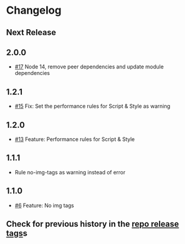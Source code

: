 # Changelog

## Next Release

## 2.0.0

- [#17](https://github.com/mercadolibre/fury_frontend-eslint-plugin-nordic/pull/17) Node 14, remove peer dependencies and update module dependencies

## 1.2.1

- [#15](https://github.com/mercadolibre/fury_frontend-eslint-plugin-nordic/pull/15) Fix: Set the performance rules for Script & Style as warning

## 1.2.0

- [#13](https://github.com/mercadolibre/fury_frontend-eslint-plugin-nordic/pull/13) Feature: Performance rules for Script & Style

## 1.1.1

- Rule no-img-tags as warning instead of error

## 1.1.0

- [#6](https://github.com/mercadolibre/fury_frontend-eslint-plugin-nordic/pull/6) Feature: No img tags

## Check for previous history in the [repo release tags](https://github.com/mercadolibre/fury_frontend-eslint-plugin-nordic/tags)s
